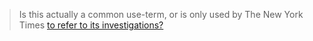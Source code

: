 > Is this actually a common use-term, or is only used by The New York Times [to refer to its investigations?](https://gijn.org/2021/11/09/visual-investigations/) 